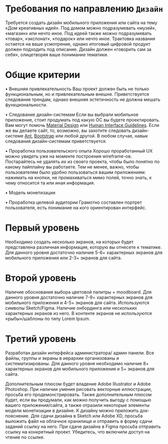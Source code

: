 # Требования по направлению `Дизайн`
Требуется создать дизайн мобильного приложения или сайта на тему «Дом креативных идей». 
Под домом можно подразумевать «музей», «магазин» или нечто иное.
Под идеей также можно подразумевать «товар», «экспонат», «подарок» или нечто иное.
Трактовка названия остается на ваше усмотрение, однако итоговый цифровой продукт должен подходить под описание. Дизайн должен «говорить сам за себя», олицетворяя ваше понимание тематики.

# Общие критерии

• Внешняя привлекательность
Ваш проект должен быть не только функциональным, но и привлекательным внешне. Приветствуется следование трендам, однако внешняя эстетичность не должна мешать функциональности.

• Следование дизайн-системам
Если вы выбрали мобильное приложение, стоит продумать под какую ОС вы будете проектировать. Вам могут помочь [Material Design](https://material.io/) или [Human Interface Guidelines](https://developer.apple.com/design/human-interface-guidelines/). Если же вы делаете сайт, то, возможно, вы захотите следовать дизайн-системе [Ant](https://ant.design/), [Bootstrap](https://mdbootstrap.com/docs/standard/) или любой другой. В любом случае, навык следования дизайн-системам приветствуется.

• Проработка пользовательского опыта
Хорошо проработанный UX можно увидеть уже на моменте построения wireframe-ов. Постарайтесь не удалять их из своего проекта, чтобы было понятно по какому пайплайну вы работаете. Тем не менее, важно, чтобы пользователям было удобно пользоваться вашим приложениям: нажимать на кнопки, не промахиваться мимо полей, точно знать, к чему относится та или иная информация. 

• Модель монетизации

• Проработка целевой аудитории
Грамотно составлен портрет пользователя, есть понимание на кого ориентирован интерфейс. 


# Первый уровень
Необходимо создать несколько экранов, на которых будет представлена различная информация, которую вы отнесете к тематике. Для данного уровня достаточно наличие 5-6+ характерных экранов для мобильного приложения или 2-3+ экранов для сайта. 

# Второй уровень
Наличие обоснования выбора цветовой палитры + moodboard. Для данного уровня достаточно наличие 7-9+ характерных экранов для мобильного приложения и 4-5+ экранов для сайта. Используются символы Sketch/Figma. Наличие онбординга или нескольких характерных экранов из него. В контенте экранов не используются «рыбы»/шаблоны по типу Lorem Ipsum.

# Третий уровень
Разработан дизайн интерфейса администратора/ админ панели. Все файлы, группы и экраны в иерархии организованы и систематизированы. Для данного уровня необходимо наличие 8+ характерных экранов для мобильного приложения и 5+ экранов для сайта.

Дополнительным плюсом будет владение Adobe Illustrator и Adobe Photoshop. При наличии умения рисовать векторные иллюстрации, просьба его продемонстрировать. Также дополнительным плюсом будет, если вы продумали, как можно получить выгоду с помощью вашего приложения/сайта, а также отразили некоторые элементы модели монетизации в дизайне.
К дизайну можно приложить док-пояснение. 
Для сдачи дизайна в Sketch или Adobe XD, просьба выложить файл на облачное хранилище и отправить в форму сдачи заданий ссылку на него. При сдаче дизайна в Figma просьба отправить ссылку на конкретный проект. Убедитесь, что включили доступ на чтение по ссылке. 
